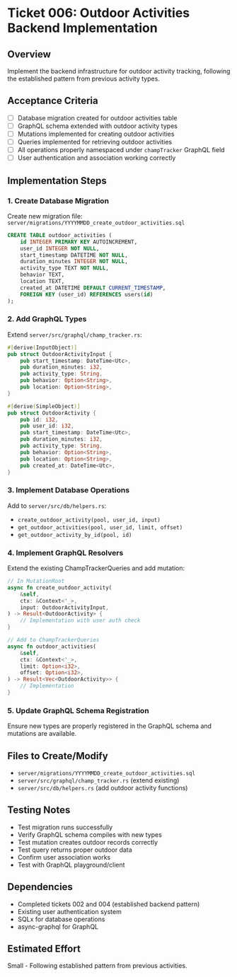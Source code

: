 # Ticket 006: Outdoor Activities Backend Implementation

## Overview
Implement the backend infrastructure for outdoor activity tracking, following the established pattern from previous activity types.

## Acceptance Criteria
- [ ] Database migration created for outdoor activities table
- [ ] GraphQL schema extended with outdoor activity types
- [ ] Mutations implemented for creating outdoor activities
- [ ] Queries implemented for retrieving outdoor activities
- [ ] All operations properly namespaced under `champTracker` GraphQL field
- [ ] User authentication and association working correctly

## Implementation Steps

### 1. Create Database Migration
Create new migration file: `server/migrations/YYYYMMDD_create_outdoor_activities.sql`
```sql
CREATE TABLE outdoor_activities (
    id INTEGER PRIMARY KEY AUTOINCREMENT,
    user_id INTEGER NOT NULL,
    start_timestamp DATETIME NOT NULL,
    duration_minutes INTEGER NOT NULL,
    activity_type TEXT NOT NULL,
    behavior TEXT,
    location TEXT,
    created_at DATETIME DEFAULT CURRENT_TIMESTAMP,
    FOREIGN KEY (user_id) REFERENCES users(id)
);
```

### 2. Add GraphQL Types
Extend `server/src/graphql/champ_tracker.rs`:
```rust
#[derive(InputObject)]
pub struct OutdoorActivityInput {
    pub start_timestamp: DateTime<Utc>,
    pub duration_minutes: i32,
    pub activity_type: String,
    pub behavior: Option<String>,
    pub location: Option<String>,
}

#[derive(SimpleObject)]
pub struct OutdoorActivity {
    pub id: i32,
    pub user_id: i32,
    pub start_timestamp: DateTime<Utc>,
    pub duration_minutes: i32,
    pub activity_type: String,
    pub behavior: Option<String>,
    pub location: Option<String>,
    pub created_at: DateTime<Utc>,
}
```

### 3. Implement Database Operations
Add to `server/src/db/helpers.rs`:
- `create_outdoor_activity(pool, user_id, input)`
- `get_outdoor_activities(pool, user_id, limit, offset)`
- `get_outdoor_activity_by_id(pool, id)`

### 4. Implement GraphQL Resolvers
Extend the existing ChampTrackerQueries and add mutation:
```rust
// In MutationRoot
async fn create_outdoor_activity(
    &self,
    ctx: &Context<'_>,
    input: OutdoorActivityInput,
) -> Result<OutdoorActivity> {
    // Implementation with user auth check
}

// Add to ChampTrackerQueries
async fn outdoor_activities(
    &self,
    ctx: &Context<'_>,
    limit: Option<i32>,
    offset: Option<i32>,
) -> Result<Vec<OutdoorActivity>> {
    // Implementation
}
```

### 5. Update GraphQL Schema Registration
Ensure new types are properly registered in the GraphQL schema and mutations are available.

## Files to Create/Modify
- `server/migrations/YYYYMMDD_create_outdoor_activities.sql`
- `server/src/graphql/champ_tracker.rs` (extend existing)
- `server/src/db/helpers.rs` (add outdoor activity functions)

## Testing Notes
- Test migration runs successfully
- Verify GraphQL schema compiles with new types
- Test mutation creates outdoor records correctly
- Test query returns proper outdoor data
- Confirm user association works
- Test with GraphQL playground/client

## Dependencies
- Completed tickets 002 and 004 (established backend pattern)
- Existing user authentication system
- SQLx for database operations
- async-graphql for GraphQL

## Estimated Effort
Small - Following established pattern from previous activities.